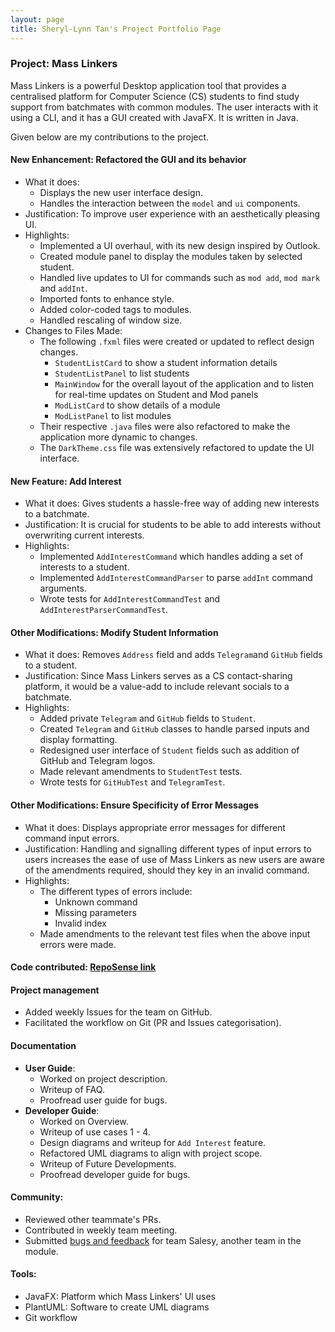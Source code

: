 ```yaml
---
layout: page
title: Sheryl-Lynn Tan's Project Portfolio Page
---
```

### Project: Mass Linkers
Mass Linkers is a powerful Desktop application tool that provides a centralised platform for Computer Science (CS) students to find study support from batchmates with common modules. The user interacts with it using a CLI, and it has a GUI created with JavaFX. It is written in Java.

Given below are my contributions to the project.

#### New Enhancement: Refactored the GUI and its behavior
* What it does:
  * Displays the new user interface design.
  * Handles the interaction between the ```model``` and ```ui``` components.
* Justification: To improve user experience with an aesthetically pleasing UI.
* Highlights:
  * Implemented a UI overhaul, with its new design inspired by Outlook. 
  * Created module panel to display the modules taken by selected student. 
  * Handled live updates to UI for commands such as ```mod add```, ```mod mark``` and ```addInt```. 
  * Imported fonts to enhance style.
  * Added color-coded tags to modules. 
  * Handled rescaling of window size.
* Changes to Files Made:
  * The following ```.fxml``` files were created or updated to reflect design changes.
    * ```StudentListCard``` to show a student information details
    * ```StudentListPanel``` to list students
    * ```MainWindow``` for the overall layout of the application and to listen for real-time updates on Student and Mod panels
    * ```ModListCard``` to show details of a module
    * ```ModListPanel``` to list modules 
  * Their respective ```.java``` files were also refactored to make the application more dynamic to changes. 
  * The ```DarkTheme.css``` file was extensively refactored to update the UI interface.

#### New Feature: Add Interest
* What it does: Gives students a hassle-free way of adding new interests to a batchmate.
* Justification: It is crucial for students to be able to add interests without overwriting current interests.
* Highlights: 
  * Implemented ```AddInterestCommand``` which handles adding a set of interests to a student.
  * Implemented ```AddInterestCommandParser``` to parse ```addInt``` command arguments.
  * Wrote tests for ```AddInterestCommandTest``` and ```AddInterestParserCommandTest```.

#### Other Modifications: Modify Student Information
* What it does: Removes ```Address``` field and adds ```Telegram```and ```GitHub``` fields to a student.
* Justification: Since Mass Linkers serves as a CS contact-sharing platform, it would be a value-add to include relevant socials to a batchmate.
* Highlights:
    * Added private ```Telegram``` and ```GitHub``` fields to ```Student```.
    * Created ```Telegram``` and ```GitHub``` classes to handle parsed inputs and display formatting.
    * Redesigned user interface of ```Student``` fields such as addition of GitHub and Telegram logos.
    * Made relevant amendments to ```StudentTest``` tests.
    * Wrote tests for ```GitHubTest``` and ```TelegramTest```.

#### Other Modifications: Ensure Specificity of Error Messages
* What it does: Displays appropriate error messages for different command input errors.
* Justification: Handling and signalling different types of input errors to users increases the ease of use of Mass Linkers as new users are aware of the amendments required, should they key in an invalid command. 
* Highlights:
  * The different types of errors include:
    * Unknown command
    * Missing parameters
    * Invalid index
  * Made amendments to the relevant test files when the above input errors were made.

#### Code contributed: [RepoSense link](https://nus-cs2103-ay2223s1.github.io/tp-dashboard/?search=sltsheryl&breakdown=true)

#### Project management
* Added weekly Issues for the team on GitHub.
* Facilitated the workflow on Git (PR and Issues categorisation).

#### Documentation
* **User Guide**:
  * Worked on project description.
  * Writeup of FAQ.
  * Proofread user guide for bugs.
* **Developer Guide**:
  * Worked on Overview.
  * Writeup of use cases 1 - 4.
  * Design diagrams and writeup for ```Add Interest``` feature.
  * Refactored UML diagrams to align with project scope.
  * Writeup of Future Developments.
  * Proofread developer guide for bugs.

#### Community:
* Reviewed other teammate's PRs.
* Contributed in weekly team meeting.
* Submitted [bugs and feedback](https://github.com/sltsheryl/ped/issues) for team Salesy, another team in the module.

#### Tools:
* JavaFX: Platform which Mass Linkers' UI uses
* PlantUML: Software to create UML diagrams
* Git workflow
